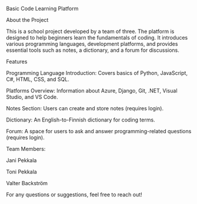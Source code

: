 Basic Code Learning Platform

About the Project

This is a school project developed by a team of three. The platform is designed to help beginners learn the fundamentals of coding. It introduces various programming languages, development platforms, and provides essential tools such as notes, a dictionary, and a forum for discussions.

Features

Programming Language Introduction: Covers basics of Python, JavaScript, C#, HTML, CSS, and SQL.

Platforms Overview: Information about Azure, Django, Git, .NET, Visual Studio, and VS Code.

Notes Section: Users can create and store notes (requires login).

Dictionary: An English-to-Finnish dictionary for coding terms.

Forum: A space for users to ask and answer programming-related questions (requires login).


Team Members:

Jani Pekkala

Toni Pekkala

Valter Backström

For any questions or suggestions, feel free to reach out!
